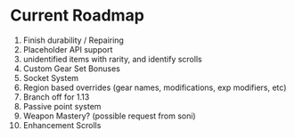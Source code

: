 # Current Roadmap #

1. Finish durability / Repairing
2. Placeholder API support
3. unidentified items with rarity, and identify scrolls
4. Custom Gear Set Bonuses
5. Socket System
6. Region based overrides (gear names, modifications, exp modifiers, etc)
7. Branch off for 1.13
8. Passive point system
9. Weapon Mastery? (possible request from soni)
10. Enhancement Scrolls